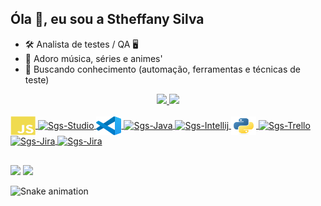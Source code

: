 ## Óla 👋, eu sou a Stheffany Silva 
- 🛠 Analista de testes / QA 🖥
- 🎹 Adoro música, séries e animes'
- 🔎 Buscando conhecimento (automação, ferramentas e técnicas de teste)

<div align="center">
  <a href="https://github.com/StheffanySilva">
  <img height="180em" src="https://github-readme-stats.vercel.app/api?username=StheffanySilva&show_icons=true&theme=midnight-purple&include_all_commits=true&count_private=true"/>
  <img height="180em" src="https://github-readme-stats.vercel.app/api/top-langs/?username=StheffanySilva&layout=compact&langs_count=7&theme=midnight-purple"/>
</div>
<div style="display: inline_block"><br>  
  <img align="center" alt="Sgs-Js" height="30" width="40" src="https://raw.githubusercontent.com/devicons/devicon/master/icons/javascript/javascript-plain.svg">
  <img align="center" alt="Sgs-Studio" height="30" width="40"src="https://cdn.jsdelivr.net/gh/devicons/devicon/icons/androidstudio/androidstudio-original.svg"> 
  <img align="center" alt="Sgs-VScode" height="30" width="40"src="https://raw.githubusercontent.com/devicons/devicon/master/icons/vscode/vscode-original.svg">
  <img align="center" alt="Sgs-Java" height="30" width="40" src="https://cdn.jsdelivr.net/gh/devicons/devicon/icons/java/java-original.svg">
  <img align="center" alt="Sgs-Intellij" height="30" width="40" src="https://cdn.jsdelivr.net/gh/devicons/devicon@latest/icons/intellij/intellij-original.svg" />      
  <img align="center" alt="Sgs-Python" height="30" width="40" src="https://raw.githubusercontent.com/devicons/devicon/master/icons/python/python-original.svg">
  <img align="center" alt="Sgs-Trello" height="30" width="40" src="https://cdn.jsdelivr.net/gh/devicons/devicon/icons/trello/trello-plain-wordmark.svg">
  <img align="center" alt="Sgs-Jira" height="30" width="40" src="https://cdn.jsdelivr.net/gh/devicons/devicon/icons/jira/jira-original-wordmark.svg">
  <img align="center" alt="Sgs-Jira" height="30" width="40" src="https://cdn.jsdelivr.net/gh/devicons/devicon@latest/icons/postman/postman-original.svg" />
          
                                
  ##

<div>
  <a href = "mailto:stheffany.gabtielle@gmail.com"><img src="https://img.shields.io/badge/Gmail-D14836?style=for-the-badge&logo=gmail&logoColor=white" target="_blank"></a>
  <a href="https://www.linkedin.com/in/stheffanysilva" target="_blank"><img src="https://img.shields.io/badge/-LinkedIn-%230077B5?style=for-the-badge&logo=linkedin&logoColor=white" target="_blank"></a>
 
  ![Snake animation](https://github.com/StheffanySilva/StheffanySilva/blob/output/github-contribution-grid-snake.svg)
  
 </div>
